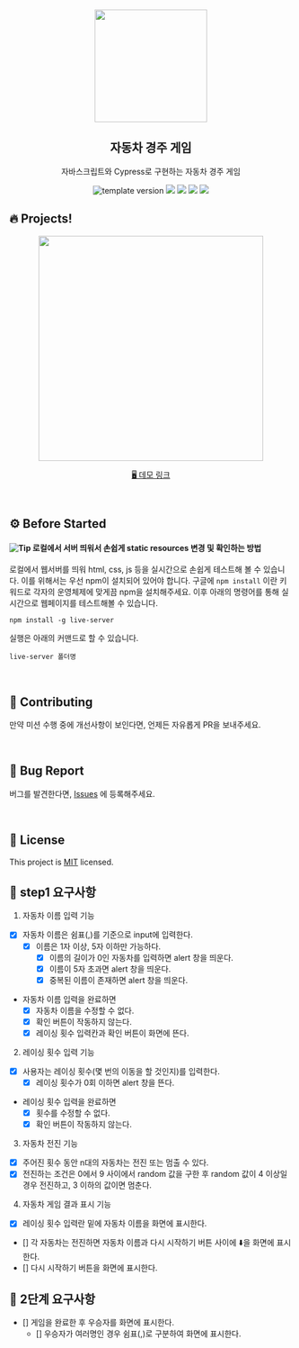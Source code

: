 <br/>
<p align="middle" >
  <img width="200px;" src="https://user-images.githubusercontent.com/50367798/106415730-2645a280-6493-11eb-876c-ef7172652261.png"/>
</p>
<h2 align="middle">자동차 경주 게임</h2>
<p align="middle">자바스크립트와 Cypress로 구현하는 자동차 경주 게임</p>
<p align="middle">
  <img src="https://img.shields.io/badge/version-1.0.0-blue?style=flat-square" alt="template version"/>
  <img src="https://img.shields.io/badge/language-html-red.svg?style=flat-square"/>
  <img src="https://img.shields.io/badge/language-css-blue.svg?style=flat-square"/>
  <img src="https://img.shields.io/badge/language-js-yellow.svg?style=flat-square"/>
  <img src="https://img.shields.io/badge/license-MIT-brightgreen.svg?style=flat-square"/>
</p>

## 🔥 Projects!
<p align="middle">
  <img width="400" src="https://techcourse-storage.s3.ap-northeast-2.amazonaws.com/7c76e809d82a4a3aa0fd78a86be25427">
</p>

<p align="middle">
  <a href="https://next-step.github.io/js-racingcar/">🖥️ 데모 링크</a>
</p>

<br>

## ⚙️ Before Started

#### <img alt="Tip" src="https://img.shields.io/static/v1.svg?label=&message=Tip&style=flat-square&color=673ab8"> 로컬에서 서버 띄워서 손쉽게 static resources 변경 및 확인하는 방법

로컬에서 웹서버를 띄워 html, css, js 등을 실시간으로 손쉽게 테스트해 볼 수 있습니다. 이를 위해서는 우선 npm이 설치되어 있어야 합니다. 구글에 `npm install` 이란 키워드로 각자의 운영체제에 맞게끔 npm을 설치해주세요. 이후 아래의 명령어를 통해 실시간으로 웹페이지를 테스트해볼 수 있습니다.

```
npm install -g live-server
```

실행은 아래의 커맨드로 할 수 있습니다.

```
live-server 폴더명
```

<br>

## 👏 Contributing

만약 미션 수행 중에 개선사항이 보인다면, 언제든 자유롭게 PR을 보내주세요. 

<br>

## 🐞 Bug Report

버그를 발견한다면, [Issues](https://github.com/next-step/js-racingcar/issues) 에 등록해주세요.

<br>

## 📝 License

This project is [MIT](https://github.com/next-step/js-racingcar/blob/main/LICENSE) licensed.

## 🎯 step1 요구사항
1. 자동차 이름 입력 기능
- [x] 자동차 이름은 쉼표(,)를 기준으로 input에 입력한다.
  - [x] 이름은 1자 이상, 5자 이하만 가능하다.
    - [x] 이름의 길이가 0인 자동차를 입력하면 alert 창을 띄운다.
    - [x] 이름이 5자 초과면 alert 창을 띄운다.
    - [x] 중복된 이름이 존재하면 alert 창을 띄운다.
- 자동차 이름 입력을 완료하면 
  - [x] 자동차 이름을 수정할 수 없다.
  - [x] 확인 버튼이 작동하지 않는다.
  - [x] 레이싱 횟수 입력칸과 확인 버튼이 화면에 뜬다.

2. 레이싱 횟수 입력 기능
- [x] 사용자는 레이싱 횟수(몇 번의 이동을 할 것인지)를 입력한다.
  - [x] 레이싱 횟수가 0회 이하면 alert 창을 뜬다.
- 레이싱 횟수 입력을 완료하면 
  - [x] 횟수를 수정할 수 없다.
  - [x] 확인 버튼이 작동하지 않는다.

3. 자동차 전진 기능
- [x] 주어진 횟수 동안 n대의 자동차는 전진 또는 멈출 수 있다.
- [x] 전진하는 조건은 0에서 9 사이에서 random 값을 구한 후 random 값이 4 이상일 경우 전진하고, 3 이하의 값이면 멈춘다.

4. 자동차 게임 결과 표시 기능
- [x] 레이싱 횟수 입력란 밑에 자동차 이름을 화면에 표시한다.
- [] 각 자동차는 전진하면 자동차 이름과 다시 시작하기 버튼 사이에 ⬇️을 화면에 표시한다.
- [] 다시 시작하기 버튼을 화면에 표시한다.

## 🎯 2단계 요구사항
- [] 게임을 완료한 후 우승자를 화면에 표시한다.
  - [] 우승자가 여러명인 경우 쉼표(,)로 구분하여 화면에 표시한다.

